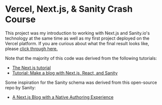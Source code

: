 # Vercel, Next.js, & Sanity Crash Course
This project was my introduction to working with Next.js and Sanity.io's technology
at the same time as well as my first project deployed on the Vercel platform. If you are
curious about what the final result looks like, please [click through here.](https://nextjs-vercel-crash-course.vercel.app/)

Note that the majority of this code was derived from the following tutorials:
- [The Next.js tutorial](https://nextjs.org/learn/basics/create-nextjs-app)
- [Tutorial: Make a blog with Next.js, React, and Sanity](https://www.sanity.io/blog/build-your-own-blog-with-sanity-and-next-js#9e1fb1526b04)

Some inspiration for the Sanity schema was derived from this open-source repo by Sanity:
- [A Next.js Blog with a Native Authoring Experience](https://github.com/sanity-io/nextjs-blog-cms-sanity-v3)